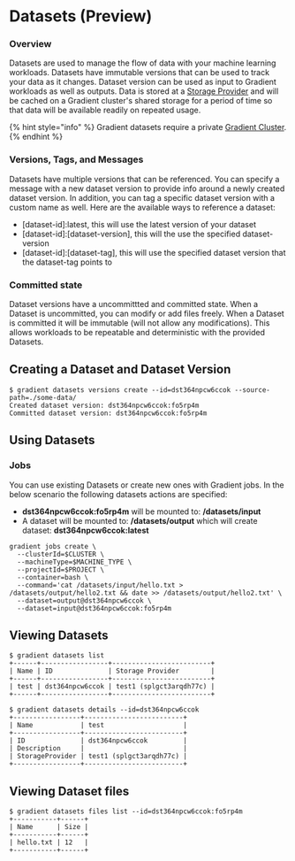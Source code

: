 # Datasets \(Preview\)

### Overview

Datasets are used to manage the flow of data with your machine learning workloads. Datasets have immutable versions that can be used to track your data as it changes. Dataset version can be used as input to Gradient workloads as well as outputs. Data is stored at a [Storage Provider](../storage-providers.md) and will be cached on a Gradient cluster's shared storage for a period of time so that data will be available readily on repeated usage.

{% hint style="info" %}
Gradient datasets require a private [Gradient Cluster](../../gradient-private-cloud/about.md).
{% endhint %}

### Versions, Tags, and Messages

Datasets have multiple versions that can be referenced. You can specify a message with a new dataset version to provide info around a newly created dataset version. In addition, you can tag a specific dataset version with a custom name as well. Here are the available ways to reference a dataset:

* \[dataset-id\]:latest, this will use the latest version of your dataset
* \[dataset-id\]:\[dataset-version\], this will the use the specified dataset-version
* \[dataset-id\]:\[dataset-tag\], this will use the specified  dataset version that the dataset-tag points to

### Committed state

Dataset versions have a uncommittted and committed state. When a Dataset is uncommitted, you can modify or add files freely. When a Dataset is committed it will be immutable \(will not allow any modifications\). This allows workloads to be repeatable and deterministic with the provided Datasets. 

## Creating a Dataset and Dataset Version

```text
$ gradient datasets versions create --id=dst364npcw6ccok --source-path=./some-data/
Created dataset version: dst364npcw6ccok:fo5rp4m
Committed dataset version: dst364npcw6ccok:fo5rp4m
```

## Using Datasets

### Jobs

You can use existing Datasets or create new ones with Gradient jobs. In the below scenario the following datasets actions are specified:

* **dst364npcw6ccok:fo5rp4m** will be mounted to: **/datasets/input**
* A dataset will be mounted to: **/datasets/output** which will create dataset: **dst364npcw6ccok:latest**

```text
gradient jobs create \
  --clusterId=$CLUSTER \
  --machineType=$MACHINE_TYPE \
  --projectId=$PROJECT \
  --container=bash \
  --command='cat /datasets/input/hello.txt > /datasets/output/hello2.txt && date >> /datasets/output/hello2.txt' \
  --dataset=output@dst364npcw6ccok \
  --dataset=input@dst364npcw6ccok:fo5rp4m
```

## Viewing Datasets

```text
$ gradient datasets list
+------+-----------------+-------------------------+
| Name | ID              | Storage Provider        |
+------+-----------------+-------------------------+
| test | dst364npcw6ccok | test1 (splgct3arqdh77c) |
+------+-----------------+-------------------------+

$ gradient datasets details --id=dst364npcw6ccok
+-----------------+-------------------------+
| Name            | test                    |
+-----------------+-------------------------+
| ID              | dst364npcw6ccok         |
| Description     |                         |
| StorageProvider | test1 (splgct3arqdh77c) |
+-----------------+-------------------------+
```

## Viewing Dataset files

```text
$ gradient datasets files list --id=dst364npcw6ccok:fo5rp4m
+-----------+------+
| Name      | Size |
+-----------+------+
| hello.txt | 12   |
+-----------+------+
```

